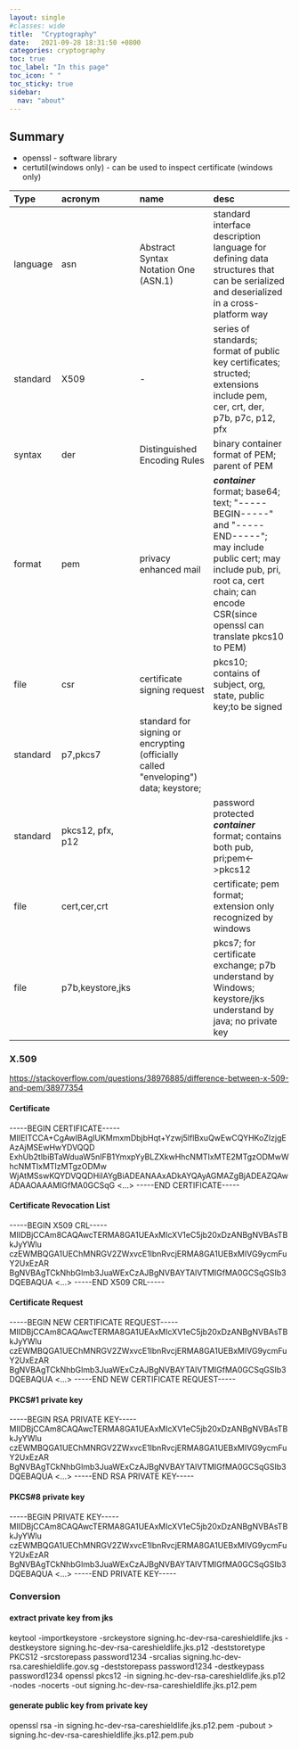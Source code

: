 ```yaml
---
layout: single
#classes: wide
title:  "Cryptography"
date:   2021-09-28 18:31:50 +0800
categories: cryptography
toc: true
toc_label: "In this page"
toc_icon: " "
toc_sticky: true
sidebar:
  nav: "about"
---
```


## Summary

* openssl - software library
* certutil(windows only) - can be used to inspect certificate (windows only)

| Type     | acronym          | name                                                                                | desc                                                                                                                                                                                                       |
| :------- | :--------------- | :---------------------------------------------------------------------------------- | :--------------------------------------------------------------------------------------------------------------------------------------------------------------------------------------------------------- |
| language | asn              | Abstract Syntax Notation One (ASN.1)                                                | standard interface description language for defining data structures that can be serialized and deserialized in a cross-platform way                                                                       |
| standard | X509             | -                                                                                   | series of standards;  format of public key certificates; structed; extensions include pem, cer, crt, der, p7b, p7c, p12, pfx                                                                               |
| syntax   | der              | Distinguished Encoding Rules                                                        | binary container format of PEM; parent of PEM                                                                                                                                                              |
| format   | pem              | privacy enhanced mail                                                               | ***container*** format; base64; text; "-----BEGIN-----" and "-----END-----"; may include public cert; may include pub, pri, root ca, cert chain; can encode CSR(since openssl can translate pkcs10 to PEM) |
| file     | csr              | certificate signing request                                                         | pkcs10; contains of subject, org, state, public key;to be signed                                                                                                                                           |
| standard | p7,pkcs7         | standard for signing or encrypting (officially called "enveloping") data; keystore; |
| standard | pkcs12, pfx, p12 |                                                                                     | password protected ***container*** format; contains both pub, pri;pem<->pkcs12                                                                                                                             |
| file     | cert,cer,crt     |                                                                                     | certificate; pem format; extension only recognized by windows                                                                                                                                              |
| file     | p7b,keystore,jks |                                                                                     | pkcs7; for certificate exchange; p7b understand by Windows; keystore/jks understand by java; no private key                                                                                                |

### X.509

<https://stackoverflow.com/questions/38976885/difference-between-x-509-and-pem/38977354>

#### Certificate

-----BEGIN CERTIFICATE-----
MIIEITCCA+CgAwIBAgIUKMmxmDbjbHqt+Yzwj5lflBxuQwEwCQYHKoZIzjgEAzAjMSEwHwYDVQQD
ExhUb2tlbiBTaWduaW5nIFB1YmxpYyBLZXkwHhcNMTIxMTE2MTgzODMwWhcNMTIxMTIzMTgzODMw
WjAtMSswKQYDVQQDHiIAYgBiADEANAAxADkAYQAyAGMAZgBjADEAZQAwADAAOAAAMIGfMA0GCSqG
<...>
-----END CERTIFICATE-----

#### Certificate Revocation List

-----BEGIN X509 CRL-----
MIIDBjCCAm8CAQAwcTERMA8GA1UEAxMIcXV1eC5jb20xDzANBgNVBAsTBkJyYWlu
czEWMBQGA1UEChMNRGV2ZWxvcE1lbnRvcjERMA8GA1UEBxMIVG9ycmFuY2UxEzAR
BgNVBAgTCkNhbGlmb3JuaWExCzAJBgNVBAYTAlVTMIGfMA0GCSqGSIb3DQEBAQUA
<...>
-----END X509 CRL-----

#### Certificate Request

-----BEGIN NEW CERTIFICATE REQUEST-----
MIIDBjCCAm8CAQAwcTERMA8GA1UEAxMIcXV1eC5jb20xDzANBgNVBAsTBkJyYWlu
czEWMBQGA1UEChMNRGV2ZWxvcE1lbnRvcjERMA8GA1UEBxMIVG9ycmFuY2UxEzAR
BgNVBAgTCkNhbGlmb3JuaWExCzAJBgNVBAYTAlVTMIGfMA0GCSqGSIb3DQEBAQUA
<...>
-----END NEW CERTIFICATE REQUEST-----

#### PKCS#1 private key

-----BEGIN RSA PRIVATE KEY-----
MIIDBjCCAm8CAQAwcTERMA8GA1UEAxMIcXV1eC5jb20xDzANBgNVBAsTBkJyYWlu
czEWMBQGA1UEChMNRGV2ZWxvcE1lbnRvcjERMA8GA1UEBxMIVG9ycmFuY2UxEzAR
BgNVBAgTCkNhbGlmb3JuaWExCzAJBgNVBAYTAlVTMIGfMA0GCSqGSIb3DQEBAQUA
<...>
-----END RSA PRIVATE KEY-----

#### PKCS#8 private key

-----BEGIN PRIVATE KEY-----
MIIDBjCCAm8CAQAwcTERMA8GA1UEAxMIcXV1eC5jb20xDzANBgNVBAsTBkJyYWlu
czEWMBQGA1UEChMNRGV2ZWxvcE1lbnRvcjERMA8GA1UEBxMIVG9ycmFuY2UxEzAR
BgNVBAgTCkNhbGlmb3JuaWExCzAJBgNVBAYTAlVTMIGfMA0GCSqGSIb3DQEBAQUA
<...>
-----END PRIVATE KEY-----

### Conversion

#### extract private key from jks

keytool -importkeystore -srckeystore signing.hc-dev-rsa-careshieldlife.jks -destkeystore signing.hc-dev-rsa-careshieldlife.jks.p12 -deststoretype PKCS12  -srcstorepass password1234  -srcalias signing.hc-dev-rsa.careshieldlife.gov.sg     -deststorepass password1234     -destkeypass password1234
openssl pkcs12 -in signing.hc-dev-rsa-careshieldlife.jks.p12  -nodes -nocerts -out signing.hc-dev-rsa-careshieldlife.jks.p12.pem

#### generate public key from private key

openssl rsa -in signing.hc-dev-rsa-careshieldlife.jks.p12.pem -pubout > signing.hc-dev-rsa-careshieldlife.jks.p12.pem.pub
